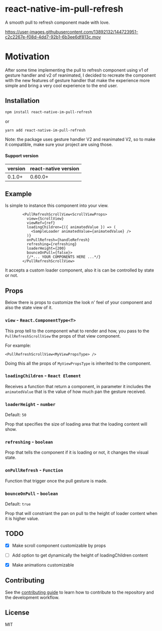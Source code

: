 # react-native-im-pull-refresh

A smooth pull to refresh component made with love.

https://user-images.githubusercontent.com/13892132/144723951-c2c2267e-f08d-4dd7-92b1-6b3ee6df813c.mov

# Motivation

After some time implementing the pull to refresh component using v1 of gesture handler and v2 of reanimated,
I decided to recreate the component with the new features of gesture handler that make the experience more simple and bring a very cool experience to the end user.


## Installation

```sh
npm install react-native-im-pull-refresh
```

or

```sh
yarn add react-native-im-pull-refresh
```

Note: the package uses gesture handler V2 and reanimated V2, so to make it compatible, make sure your project are using those.

#### Support version

| version | react-native version |
|---------|----------------------|
| 0.1.0+  | 0.60.0+              |


## Example

Is simple to instance this component into your view.

```tsx
        <PullRefreshScrollView<ScrollViewProps>
          view={ScrollView}
          viewRef={ref}
          loadingChildren={({ animatedValue }) => (
            <SampleLoader animatedValue={animatedValue} />
          )}
          onPullRefresh={handleRefresh}
          refreshing={refreshing}
          loaderHeight={200}
          bounceOnPull={false}>
          {/*... YOUR COMPONENTS HERE ...*/}
        </PullRefreshScrollView>
```

It accepts a custom loader component, also it is can be controlled by state or not.

## Props

Below there is props to customize the look n' feel of your component and also the state view of it.

### `view` - `React.ComponentType<T>`
This prop tell to the component what to render and how, you pass to the `PullRefreshScrollView` the props of that view component.

For example:

```tsx
<PullRefreshScrollView<MyViewPropsType> />
```

Doing this all the props of `MyViewPropsType` is inherited to the component.

### `loadingChildren` - `React Element`

Receives a function that return a component, in parameter it includes the `animatedValue` that is the value of how much pan the gesture received.


### `loaderHeight` - `number`
Default: `50`

Prop that specifies the size of loading area that the loading content will show.

### `refreshing` - `boolean`

Prop that tells the component if it is loading or not, it changes the visual state.

### `onPullRefresh` - `Function`

Function that trigger once the pull gesture is made.

### `bounceOnPull` - `boolean`
Default: `true`

Prop that will constriant the pan on pull to the height of loader content when it is higher value.

## TODO

- [X] Make scroll component customizable by props

- [ ] Add option to get dynamically the height of loadingChildren content
- [X] Make animations customizable

## Contributing

See the [contributing guide](CONTRIBUTING.md) to learn how to contribute to the repository and the development workflow.

## License

MIT
